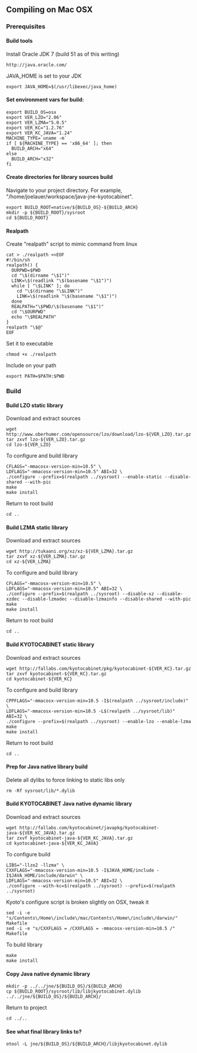 
## Compiling on Mac OSX

### Prerequisites

#### Build tools

Install Oracle JDK 7 (build 51 as of this writing)

    http://java.oracle.com/

JAVA_HOME is set to your JDK

    export JAVA_HOME=$(/usr/libexec/java_home)

#### Set environment vars for build:

    export BUILD_OS=osx
    export VER_LZO="2.06"
    export VER_LZMA="5.0.5"
    export VER_KC="1.2.76"
    export VER_KC_JAVA="1.24"
    MACHINE_TYPE=`uname -m`
    if [ ${MACHINE_TYPE} == 'x86_64' ]; then
      BUILD_ARCH="x64"
    else
      BUILD_ARCH="x32"
    fi

#### Create directories for library sources build

Navigate to your project directory. For example, "/home/joelauer/workspace/java-jne-kyotocabinet".

    export BUILD_ROOT=native/${BUILD_OS}-${BUILD_ARCH}
    mkdir -p ${BUILD_ROOT}/sysroot
    cd ${BUILD_ROOT}

#### Realpath

Create "realpath" script to mimic command from linux

    cat > ./realpath <<EOF
    #!/bin/sh
    realpath() {
      OURPWD=$PWD
      cd "\$(dirname "\$1")"
      LINK=\$(readlink "\$(basename "\$1")")
      while [ "\$LINK" ]; do
        cd "\$(dirname "\$LINK")"
        LINK=\$(readlink "\$(basename "\$1")")
      done
      REALPATH="\$PWD/\$(basename "\$1")"
      cd "\$OURPWD"
      echo "\$REALPATH"
    }
    realpath "\$@"
    EOF

Set it to executable

    chmod +x ./realpath

Include on your path

    export PATH=$PATH:$PWD

### Build

#### Build LZO static library

Download and extract sources

    wget http://www.oberhumer.com/opensource/lzo/download/lzo-${VER_LZO}.tar.gz
    tar zxvf lzo-${VER_LZO}.tar.gz
    cd lzo-${VER_LZO}

To configure and build library

    CFLAGS="-mmacosx-version-min=10.5" \
    LDFLAGS="-mmacosx-version-min=10.5" ABI=32 \
    ./configure --prefix=$(realpath ../sysroot) --enable-static --disable-shared --with-pic 
    make
    make install

Return to root build

    cd ..

#### Build LZMA static library

Download and extract sources

    wget http://tukaani.org/xz/xz-${VER_LZMA}.tar.gz
    tar zxvf xz-${VER_LZMA}.tar.gz
    cd xz-${VER_LZMA}

To configure and build library

    CFLAGS="-mmacosx-version-min=10.5" \
    LDFLAGS="-mmacosx-version-min=10.5" ABI=32 \
    ./configure --prefix=$(realpath ../sysroot) --disable-xz --disable-xzdec --disable-lzmadec --disable-lzmainfo --disable-shared --with-pic
    make
    make install

Return to root build

    cd ..

#### Build KYOTOCABINET static library

Download and extract sources

    wget http://fallabs.com/kyotocabinet/pkg/kyotocabinet-${VER_KC}.tar.gz
    tar zxvf kyotocabinet-${VER_KC}.tar.gz
    cd kyotocabinet-${VER_KC}

To configure and build library

    CPPFLAGS="-mmacosx-version-min=10.5 -I$(realpath ../sysroot/include)" \
    LDFLAGS="-mmacosx-version-min=10.5 -L$(realpath ../sysroot/lib)" ABI=32 \
    ./configure --prefix=$(realpath ../sysroot) --enable-lzo --enable-lzma
    make
    make install

Return to root build

    cd ..

#### Prep for Java native library build

Delete all dylibs to force linking to static libs only

    rm -Rf sysroot/lib/*.dylib

#### Build KYOTOCABINET Java native dynamic library

Download and extract sources

    wget http://fallabs.com/kyotocabinet/javapkg/kyotocabinet-java-${VER_KC_JAVA}.tar.gz
    tar zxvf kyotocabinet-java-${VER_KC_JAVA}.tar.gz
    cd kyotocabinet-java-${VER_KC_JAVA}

To configure build

    LIBS="-llzo2 -llzma" \
    CXXFLAGS="-mmacosx-version-min=10.5 -I$JAVA_HOME/include -I$JAVA_HOME/include/darwin" \
    LDFLAGS="-mmacosx-version-min=10.5" ABI=32 \
    ./configure --with-kc=$(realpath ../sysroot) --prefix=$(realpath ../sysroot)

Kyoto's configure script is broken slightly on OSX, tweak it

    sed -i -e "s/Contents\/Home\/include\/mac/Contents\/Home\/include\/darwin/" Makefile
    sed -i -e "s/CXXFLAGS = /CXXFLAGS = -mmacosx-version-min=10.5 /" Makefile

To build library

    make
    make install

#### Copy Java native dynamic library

    mkdir -p ../../jne/${BUILD_OS}/${BUILD_ARCH}
    cp ${BUILD_ROOT}/sysroot/lib/libjkyotocabinet.dylib ../../jne/${BUILD_OS}/${BUILD_ARCH}/

Return to project

    cd ../..

#### See what final library links to?

    otool -L jne/${BUILD_OS}/${BUILD_ARCH}/libjkyotocabinet.dylib